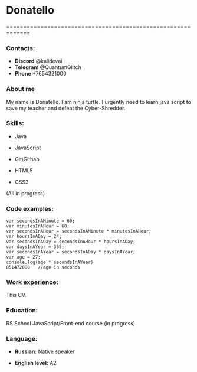 # **Donatello**
=============================================================

### **Contacts:** 


* **Discord** @kalidevai
* **Telegram** @QuantumGlitch
* **Phone** +7654321000


### **About me**


My name is Donatello. I am ninja turtle. I urgently need to learn java script to save my teacher and defeat the Cyber-Shredder.

### **Skills:**


* Java

* JavaScript

* Git\Githab

* HTML5

* CSS3 

(All in progress)

### **Code examples:**


```
var secondsInAMinute = 60;
var minutesInAHour = 60;
var secondsInAHour = secondsInAMinute * minutesInAHour;
var hoursInADay = 24;
var secondsInADay = secondsInAHour * hoursInADay;
var daysInAYear = 365;
var secondsInAYear = secondsInADay * daysInAYear;
var age = 27;
console.log(age * secondsInAYear)
851472000   //age in seconds
```

### **Work experience:**


This CV.

### **Education:**


RS School JavaScript/Front-end course (in progress)

### **Language:**


* **Russian:** Native speaker

* **English level:** A2